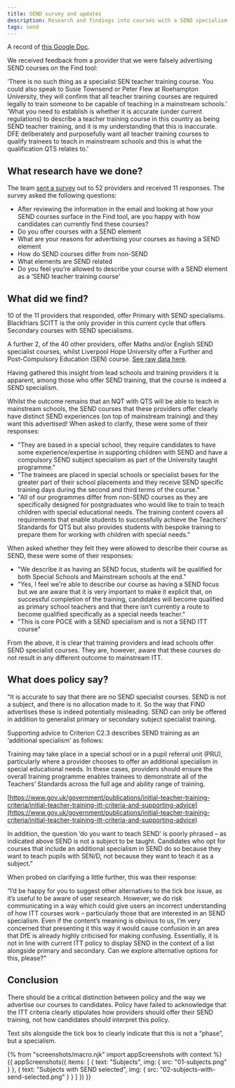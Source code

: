 ```yaml
---
title: SEND survey and updates
description: Research and findings into courses with a SEND specialism
tags: send
---
```

A record of [this Google Doc](https://docs.google.com/document/d/1Cxu1X3SKwRWlVTIp5PAiiKsBUMi7YoeDIJxu-77uPzs/edit).

We received feedback from a provider that we were falsely advertising SEND courses on the Find tool:

<div class="govuk-inset-text">
‘There is no such thing as a specialist SEN teacher training course. You could also speak to Susie Townsend or Peter Flew at Roehampton University, they will confirm that all teacher training courses are required legally to train someone to be capable of teaching in a mainstream schools.’
</div>

<div class="govuk-inset-text">
‘What you need to establish is whether it is accurate (under current regulations) to describe a teacher training course in this country as being SEND teacher training, and it is my understanding that this is inaccurate. DFE deliberately and purposefully want all teacher training courses to qualify trainees to teach in mainstream schools and this is what the qualification QTS relates to.’
</div>

## What research have we done?

The team [sent a survey](https://docs.google.com/forms/d/1FdH92urJnppOHaZPdrINBt9FCy4WY8WiBjK6ldFHbAM/edit) out to 52 providers and received 11 responses. The survey asked the following questions:

*   After reviewing the information in the email and looking at how your SEND courses surface in the Find tool, are you happy with how candidates can currently find these courses?
*   Do you offer courses with a SEND element
*   What are your reasons for advertising your courses as having a SEND element
*   How do SEND courses differ from non-SEND
*   What elements are SEND related
*   Do you feel you’re allowed to describe your course with a SEND element as a ‘SEND teacher training course’

## What did we find?

10 of the 11 providers that responded, offer Primary with SEND specialisms. Blackfriars SCITT is the only provider in this current cycle that offers Secondary courses with SEND specialisms.

A further 2, of the 40 other providers, offer Maths and/or English SEND specialist courses, whilst Liverpool Hope University offer a Further and Post-Compulsory Education (SEN) course. [See raw data here](https://docs.google.com/spreadsheets/u/1/d/1MqWBgTWYAB56TGVRIteKEUGt-U9LTBlCZoIQ2sT3EG8/edit#gid=1596998726).

Having gathered this insight from lead schools and training providers it is apparent, among those who offer SEND training, that the course is indeed a SEND specialism.

Whilst the outcome remains that an NQT with QTS will be able to teach in mainstream schools, the SEND courses that these providers offer clearly have distinct SEND experiences (on top of mainstream training) and they want this advertised! When asked to clarify, these were some of their responses:

*   "They are based in a special school, they require candidates to have some experience/expertise in supporting children with SEND and have a compulsory SEND subject specialism as part of the University taught programme."
*   "The trainees are placed in special schools or specialist bases for the greater part of their school placements and they receive SEND specific training days during the second and third terms of the course."
*   "All of our programmes differ from non-SEND courses as they are specifically designed for postgraduates who would like to train to teach children with special educational needs. The training content covers all requirements that enable students to successfully achieve the Teachers’ Standards for QTS but also provides students with bespoke training to prepare them for working with children with special needs."

When asked whether they felt they were allowed to describe their course as SEND, these were some of their responses:

*   "We describe it as having an SEND focus, students will be qualified for both Special Schools and Mainstream schools at the end."
*   "Yes, I feel we're able to describe our course as having a SEND focus but we are aware that it is very important to make it explicit that, on successful completion of the training, candidates will become qualified as primary school teachers and that there isn’t currently a route to become qualified specifically as a special needs teacher."
*   "This is core PGCE with a SEND specialism and is not a SEND ITT course"

From the above, it is clear that training providers and lead schools offer SEND specialist courses. They are, however, aware that these courses do not result in any different outcome to mainstream ITT.

## What does policy say?

<div class="govuk-inset-text">
“It is accurate to say that there are no SEND specialist courses. SEND is not a subject, and there is no allocation made to it. So the way that FIND advertises these is indeed potentially misleading. SEND can only be offered in addition to generalist primary or secondary subject specialist training.

Supporting advice to Criterion C2.3 describes SEND training as an ‘additional specialism’ as follows:

Training may take place in a special school or in a pupil referral unit (PRU), particularly where a provider chooses to offer an additional specialism in special educational needs. In these cases, providers should ensure the overall training programme enables trainees to demonstrate all of the Teachers’ Standards across the full age and ability range of training.

[https://www.gov.uk/government/publications/initial-teacher-training-criteria/initial-teacher-training-itt-criteria-and-supporting-advice](https://www.gov.uk/government/publications/initial-teacher-training-criteria/initial-teacher-training-itt-criteria-and-supporting-advice)

In addition, the question ‘do you want to teach SEND’ is poorly phrased – as indicated above SEND is not a subject to be taught. Candidates who opt for courses that include an additional specialism in SEND do so because they want to teach pupils with SEN/D, not because they want to teach it as a subject.”
</div>

When probed on clarifying a little further, this was their response:

<div class="govuk-inset-text">
“I’d be happy for you to suggest other alternatives to the tick box issue, as it’s useful to be aware of user research. However, we do risk communicating in a way which could give users an incorrect understanding of how ITT courses work – particularly those that are interested in an SEND specialism. Even if the content’s meaning is obvious to us, I’m very concerned that presenting it this way it would cause confusion in an area that DfE is already highly criticised for making confusing. Essentially, it is not in line with current ITT policy to display SEND in the context of a list alongside primary and secondary. Can we explore alternative options for this, please?”
</div>

## Conclusion

There should be a critical distinction between policy and the way we advertise our courses to candidates. Policy have failed to acknowledge that the ITT criteria clearly stipulates how providers should offer their SEND training, not how candidates should interpret this policy.

Text sits alongside the tick box to clearly indicate that this is not a “phase”, but a specialism.

{% from "screenshots/macro.njk" import appScreenshots with context %}
{{ appScreenshots({
  items: [
    { text: "Subjects", img: { src: "01-subjects.png" } },
    { text: "Subjects with SEND selected", img: { src: "02-subjects-with-send-selected.png" } }
  ]
}) }}
